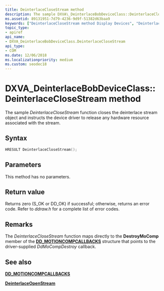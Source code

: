 ```yaml
---
title: DeinterlaceCloseStream method
description: The sample DXVA\_DeinterlaceBobDeviceClass::DeinterlaceCloseStream function closes the deinterlace stream object and instructs the device driver to release any hardware resource associated with the stream.
ms.assetid: 89131951-7d79-4236-9d9f-51382d63baa9
keywords: ["DeinterlaceCloseStream method Display Devices", "DeinterlaceCloseStream method Display Devices , DXVA_DeinterlaceBobDeviceClass interface", "DXVA_DeinterlaceBobDeviceClass interface Display Devices , DeinterlaceCloseStream method"]
topic_type:
- apiref
api_name:
- DXVA_DeinterlaceBobDeviceClass.DeinterlaceCloseStream
api_type:
- COM
ms.date: 12/06/2018
ms.localizationpriority: medium
ms.custom: seodec18
---
```


# DXVA\_DeinterlaceBobDeviceClass::DeinterlaceCloseStream method


The sample *DeinterlaceCloseStream* function closes the deinterlace stream object and instructs the device driver to release any hardware resource associated with the stream.

Syntax
------

```cpp
HRESULT DeinterlaceCloseStream();
```

Parameters
----------

This method has no parameters.

Return value
------------

Returns zero (S\_OK or DD\_OK) if successful; otherwise, returns an error code. Refer to *ddraw.h* for a complete list of error codes.

Remarks
-------

The *DeinterlaceCloseStream* function maps directly to the **DestroyMoComp** member of the [**DD\_MOTIONCOMPCALLBACKS**](/windows/win32/api/ddrawint/ns-ddrawint-dd_motioncompcallbacks) structure that points to the driver-supplied *DdMoCompDestroy* callback.

## <span id="see_also"></span>See also


[**DD\_MOTIONCOMPCALLBACKS**](/windows/win32/api/ddrawint/ns-ddrawint-dd_motioncompcallbacks)

[**DeinterlaceOpenStream**](dxva-deinterlacebobdeviceclass-deinterlaceopenstream.md)

 

